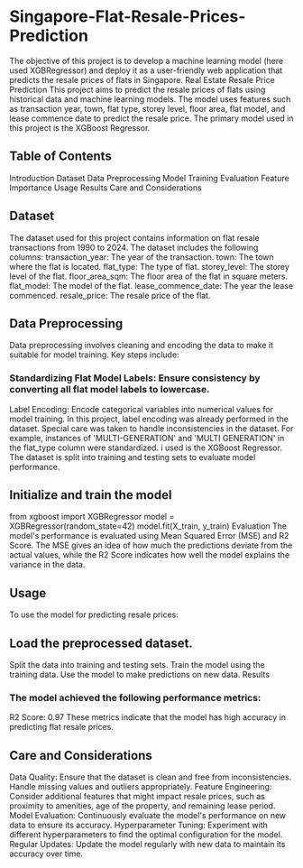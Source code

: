 # Singapore-Flat-Resale-Prices-Prediction
The objective of this project is to develop a machine learning model (here used XGBRegressor) and deploy it as a user-friendly web application that predicts the resale prices of flats in Singapore. 
Real Estate Resale Price Prediction
This project aims to predict the resale prices of flats using historical data and machine learning models. The model uses features such as transaction year, town, flat type, storey level, floor area, flat model, and lease commence date to predict the resale price. The primary model used in this project is the XGBoost Regressor.

## Table of Contents
Introduction
Dataset
Data Preprocessing
Model Training
Evaluation
Feature Importance
Usage
Results
Care and Considerations

## Dataset
The dataset used for this project contains information on flat resale transactions from 1990 to 2024. The dataset includes the following columns:
transaction_year: The year of the transaction.
town: The town where the flat is located.
flat_type: The type of flat.
storey_level: The storey level of the flat.
floor_area_sqm: The floor area of the flat in square meters.
flat_model: The model of the flat.
lease_commence_date: The year the lease commenced.
resale_price: The resale price of the flat.

## Data Preprocessing
Data preprocessing involves cleaning and encoding the data to make it suitable for model training. Key steps include:
### Standardizing Flat Model Labels: Ensure consistency by converting all flat model labels to lowercase.
Label Encoding: Encode categorical variables into numerical values for model training. In this project, label encoding was already performed in the dataset.
Special care was taken to handle inconsistencies in the dataset. For example, instances of 'MULTI-GENERATION' and 'MULTI GENERATION' in the flat_type column were standardized.
i used is the XGBoost Regressor. The dataset is split into training and testing sets to evaluate model performance.

## Initialize and train the model
from xgboost import XGBRegressor
model = XGBRegressor(random_state=42)
model.fit(X_train, y_train)
Evaluation
The model's performance is evaluated using Mean Squared Error (MSE) and R2 Score. The MSE gives an idea of how much the predictions deviate from the actual values, while the R2 Score indicates how well the model explains the variance in the data.

## Usage
To use the model for predicting resale prices:

## Load the preprocessed dataset.
Split the data into training and testing sets.
Train the model using the training data.
Use the model to make predictions on new data.
Results
### The model achieved the following performance metrics:
R2 Score: 0.97
These metrics indicate that the model has high accuracy in predicting flat resale prices.

## Care and Considerations
Data Quality: Ensure that the dataset is clean and free from inconsistencies. Handle missing values and outliers appropriately.
Feature Engineering: Consider additional features that might impact resale prices, such as proximity to amenities, age of the property, and remaining lease period.
Model Evaluation: Continuously evaluate the model's performance on new data to ensure its accuracy.
Hyperparameter Tuning: Experiment with different hyperparameters to find the optimal configuration for the model.
Regular Updates: Update the model regularly with new data to maintain its accuracy over time.
